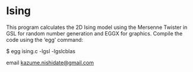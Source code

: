 
# Ising

This program calculates the 2D Ising model using the Mersenne Twister in GSL for random number generation and EGGX for graphics. Compile the code using the ‘egg’ command:

$ egg ising.c -lgsl -lgslcblas

email <kazume.nishidate@gmail.com>
